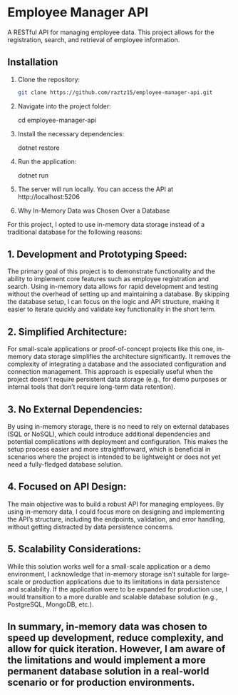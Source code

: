 # Employee Manager API

A RESTful API for managing employee data. This project allows for the registration, search, and retrieval of employee information.

## Installation

1. Clone the repository:

   ```bash
   git clone https://github.com/raztz15/employee-manager-api.git
   ```

2. Navigate into the project folder:

   cd employee-manager-api

3. Install the necessary dependencies:

   dotnet restore

4. Run the application:

   dotnet run

5. The server will run locally. You can access the API at http://localhost:5206

6. Why In-Memory Data was Chosen Over a Database

For this project, I opted to use in-memory data storage instead of a traditional database for the following reasons:

## 1. Development and Prototyping Speed:

The primary goal of this project is to demonstrate functionality and the ability to implement core features such as employee registration and search. Using in-memory data allows for rapid development and testing without the overhead of setting up and maintaining a database.
By skipping the database setup, I can focus on the logic and API structure, making it easier to iterate quickly and validate key functionality in the short term.

## 2. Simplified Architecture:

For small-scale applications or proof-of-concept projects like this one, in-memory data storage simplifies the architecture significantly. It removes the complexity of integrating a database and the associated configuration and connection management.
This approach is especially useful when the project doesn't require persistent data storage (e.g., for demo purposes or internal tools that don’t require long-term data retention).

## 3. No External Dependencies:

By using in-memory storage, there is no need to rely on external databases (SQL or NoSQL), which could introduce additional dependencies and potential complications with deployment and configuration.
This makes the setup process easier and more straightforward, which is beneficial in scenarios where the project is intended to be lightweight or does not yet need a fully-fledged database solution.

## 4. Focused on API Design:

The main objective was to build a robust API for managing employees. By using in-memory data, I could focus more on designing and implementing the API’s structure, including the endpoints, validation, and error handling, without getting distracted by data persistence concerns.

## 5. Scalability Considerations:

While this solution works well for a small-scale application or a demo environment, I acknowledge that in-memory storage isn’t suitable for large-scale or production applications due to its limitations in data persistence and scalability.
If the application were to be expanded for production use, I would transition to a more durable and scalable database solution (e.g., PostgreSQL, MongoDB, etc.).

## In summary, in-memory data was chosen to speed up development, reduce complexity, and allow for quick iteration. However, I am aware of the limitations and would implement a more permanent database solution in a real-world scenario or for production environments.
